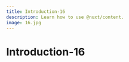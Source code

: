 ```yaml
---
title: Introduction-16
description: Learn how to use @nuxt/content.
image: 16.jpg
---
```


# Introduction-16

<article-image name="16.jpg" alt="サンプル画像"></article-image>
